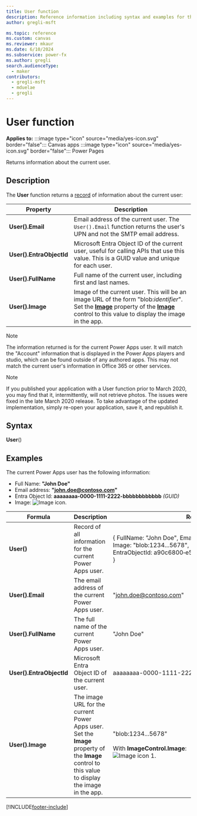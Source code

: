 ```yaml
---
title: User function
description: Reference information including syntax and examples for the User function.
author: gregli-msft

ms.topic: reference
ms.custom: canvas
ms.reviewer: mkaur
ms.date: 6/10/2024
ms.subservice: power-fx
ms.author: gregli
search.audienceType:
  - maker
contributors:
  - gregli-msft
  - mduelae
  - gregli
---
```


# User function

**Applies to:** :::image type="icon" source="media/yes-icon.svg" border="false"::: Canvas apps :::image type="icon" source="media/yes-icon.svg" border="false"::: Power Pages

Returns information about the current user.

## Description

The **User** function returns a [record](/power-apps/maker/canvas-apps/working-with-tables#records) of information about the current user:

| Property            | Description                                                                                                                                                                                                                                                                                                  |
| ------------------- | ------------------------------------------------------------------------------------------------------------------------------------------------------------------------------------------------------------------------------------------------------------------------------------------------------------ |
| **User().Email**    | Email address of the current user. The `User().Email` function returns the user's UPN and not the SMTP email address.                                                                                                                                                                                        |
| **User().EntraObjectId**    | Microsoft Entra Object ID of the current user, useful for calling APIs that use this value. This is a GUID value and unique for each user.                                                                                                                                                                                     |
| **User().FullName** | Full name of the current user, including first and last names.                                                                                                                                                                                                                                               |
| **User().Image**    | Image of the current user. This will be an image URL of the form "blob:_identifier_". Set the **[Image](/power-apps/maker/canvas-apps/controls/properties-visual)** property of the **[Image](/power-apps/maker/canvas-apps/controls/control-image)** control to this value to display the image in the app. |

> [!NOTE]
> The information returned is for the current Power Apps user. It will match the "Account" information that is displayed in the Power Apps players and studio, which can be found outside of any authored apps. This may not match the current user's information in Office 365 or other services.

> [!NOTE]
> If you published your application with a User function prior to March 2020, you may find that it, intermittently, will not retrieve photos. The issues were fixed in the late March 2020 release. To take advantage of the updated implementation, simply re-open your application, save it, and republish it.

## Syntax

**User**()

## Examples

The current Power Apps user has the following information:

- Full Name: **"John Doe"**
- Email address: **"john.doe@contoso.com"**
- Entra Object Id: **aaaaaaaa-0000-1111-2222-bbbbbbbbbbbb** _(GUID)_
- Image: ![Image icon.](media/function-user/john-doe-picture.png "Image icon")

| Formula             | Description                                                                                                                                       | Result                                                                                                                              |
| ------------------- | ------------------------------------------------------------------------------------------------------------------------------------------------- | ----------------------------------------------------------------------------------------------------------------------------------- |
| **User()**          | Record of all information for the current Power Apps user.                                                                                        | { FullName:&nbsp;"John Doe", Email:&nbsp;"john.doe@contoso.com", Image:&nbsp;"blob:1234...5678", EntraObjectId:&nbsp;a90c6800&#8209;e58c&#8209;4495&#8209;81f7&#8209;55819b56fe2a }                                   |
| **User().Email**    | The email address of the current Power Apps user.                                                                                                 | "john.doe@contoso.com"                                                                                                              |
| **User().FullName** | The full name of the current Power Apps user.                                                                                                     | "John Doe"                                                                                                                          |
| **User().EntraObjectId** | Microsoft Entra Object ID of the current user.                                                                                                   | aaaaaaaa-0000-1111-2222-bbbbbbbbbbbb _(GUID)_                                                                                           |
| **User().Image**    | The image URL for the current Power Apps user. Set the **Image** property of the **Image** control to this value to display the image in the app. | "blob:1234...5678"<br><br>With **ImageControl.Image**:<br>![Image icon 1.](media/function-user/john-doe-picture.png "Image icon 1") |

[!INCLUDE[footer-include](../../includes/footer-banner.md)]
